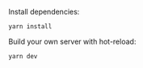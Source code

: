 Install dependencies:
```
yarn install
```

Build your own server with hot-reload:
```
yarn dev
```
